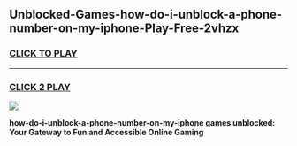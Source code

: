 
## Unblocked-Games-how-do-i-unblock-a-phone-number-on-my-iphone-Play-Free-2vhzx
<h3>
<a href="https://premium76.site?title=how-do-i-unblock-a-phone-number-on-my-iphone&ref=12A">CLICK TO PLAY</a></h3>
<hr>

<h3>
<a href="https://premium76.site?title=how-do-i-unblock-a-phone-number-on-my-iphone&ref=12A">CLICK 2 PLAY</a>
  
</h3>

<a href="https://premium76.site?title=how-do-i-unblock-a-phone-number-on-my-iphone&ref=12A"><img src="https://clearcache.store/games.png"></a>


**how-do-i-unblock-a-phone-number-on-my-iphone games unblocked: Your Gateway to Fun and Accessible Online Gaming**

